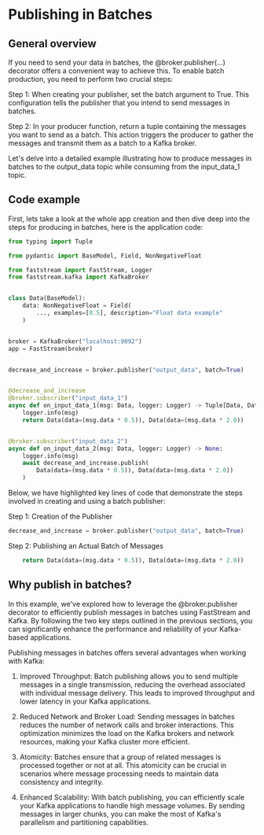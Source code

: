 # Publishing in Batches

## General overview

If you need to send your data in batches, the @broker.publisher(...) decorator offers a convenient way to achieve this. To enable batch production, you need to perform two crucial steps:

Step 1: When creating your publisher, set the batch argument to True. This configuration tells the publisher that you intend to send messages in batches.

Step 2: In your producer function, return a tuple containing the messages you want to send as a batch. This action triggers the producer to gather the messages and transmit them as a batch to a Kafka broker.

Let's delve into a detailed example illustrating how to produce messages in batches to the output_data topic while consuming from the input_data_1 topic.

## Code example

First, lets take a look at the whole app creation and then dive deep into the steps for producing in batches, here is the application code:

```python linenums="1"
from typing import Tuple

from pydantic import BaseModel, Field, NonNegativeFloat

from faststream import FastStream, Logger
from faststream.kafka import KafkaBroker


class Data(BaseModel):
    data: NonNegativeFloat = Field(
        ..., examples=[0.5], description="Float data example"
    )


broker = KafkaBroker("localhost:9092")
app = FastStream(broker)


decrease_and_increase = broker.publisher("output_data", batch=True)


@decrease_and_increase
@broker.subscriber("input_data_1")
async def on_input_data_1(msg: Data, logger: Logger) -> Tuple[Data, Data]:
    logger.info(msg)
    return Data(data=(msg.data * 0.5)), Data(data=(msg.data * 2.0))


@broker.subscriber("input_data_2")
async def on_input_data_2(msg: Data, logger: Logger) -> None:
    logger.info(msg)
    await decrease_and_increase.publish(
        Data(data=(msg.data * 0.5)), Data(data=(msg.data * 2.0))
    )
```

Below, we have highlighted key lines of code that demonstrate the steps involved in creating and using a batch publisher:

Step 1: Creation of the Publisher

```python linenums="1"
decrease_and_increase = broker.publisher("output_data", batch=True)
```

Step 2: Publishing an Actual Batch of Messages

```python linenums="1"
    return Data(data=(msg.data * 0.5)), Data(data=(msg.data * 2.0))
```

## Why publish in batches?

In this example, we've explored how to leverage the @broker.publisher decorator to efficiently publish messages in batches using FastStream and Kafka. By following the two key steps outlined in the previous sections, you can significantly enhance the performance and reliability of your Kafka-based applications.

Publishing messages in batches offers several advantages when working with Kafka:

1. Improved Throughput: Batch publishing allows you to send multiple messages in a single transmission, reducing the overhead associated with individual message delivery. This leads to improved throughput and lower latency in your Kafka applications.

2. Reduced Network and Broker Load: Sending messages in batches reduces the number of network calls and broker interactions. This optimization minimizes the load on the Kafka brokers and network resources, making your Kafka cluster more efficient.

3. Atomicity: Batches ensure that a group of related messages is processed together or not at all. This atomicity can be crucial in scenarios where message processing needs to maintain data consistency and integrity.

4. Enhanced Scalability: With batch publishing, you can efficiently scale your Kafka applications to handle high message volumes. By sending messages in larger chunks, you can make the most of Kafka's parallelism and partitioning capabilities.
